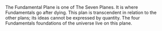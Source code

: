The Fundamental Plane is one of The Seven Planes. It is where Fundamentals go after dying. This plan is transcendent in relation to the other plans; its ideas cannot be expressed by quantity. The four Fundamentals foundations of the universe live on this plane.